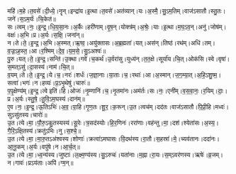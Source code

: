 

  
महि॑।म॒हे।त॒वसे॑।दी॒ध्ये॒।नॄन्।इन्द्रा॑य।इ॒त्था।त॒वसे॑।अत॑व्यान्।यः।अ॒स्मै॒।सु॒ऽम॒तिम्।वाज॑ऽसातौ।स्तु॒तः।जने॑।स॒ऽम॒र्यः॑।चि॒केत॑॥  
सः।त्वम्।नः॒।इ॒न्द्र॒।धि॒य॒सा॒नः।अ॒र्कैः।हरी॑णाम्।वृ॒ष॒न्।योक्त्र॑म्।अ॒श्रेः॒।याः।इ॒त्था।म॒घ॒ऽव॒न्।अनु॑।जोष॑म्।वक्षः॑।अ॒भि।प्र।अ॒र्यः।स॒क्षि॒।जना॑न्॥  
न।ते।ते॒।इ॒न्द्र॒।अ॒भि।अ॒स्मत्।ऋ॒ष्व॒।अयु॑क्तासः।अ॒ब्र॒ह्मता॑।यत्।अस॑न्।तिष्ठ॑।रथ॑म्।अधि॑।तम्।व॒ज्र॒ऽह॒स्त॒।आ।र॒श्मिम्।दे॒व॒।य॒म॒से॒।सु॒ऽअश्वः॑॥  
पु॒रु।यत्।ते॒।इ॒न्द्र॒।सन्ति॑।उ॒क्था।गवे॑।च॒कर्थ॑।उ॒र्वरा॑सु।युध्य॑न्।त॒त॒क्षे।सूर्या॑य।चि॒त्।ओक॑सि।स्वे।वृषा॑।स॒मत्ऽसु॑।दा॒सस्य॑।नाम॑।चि॒त्॥  
व॒यम्।ते।ते॒।इ॒न्द्र॒।ये।च॒।नरः॑।शर्धः॑।ज॒ज्ञा॒नाः।या॒ताः।च॒।रथाः॑।आ।अ॒स्मान्।ज॒ग॒म्या॒त्।अ॒हि॒ऽशु॒ष्म॒।सत्वा॑।भगः॑।न।हव्यः॑।प्र॒ऽभृ॒थेषु॑।चारुः॑॥  
प॒पृ॒क्षेण्य॑म्।इ॒न्द्र॒।त्वे इति॑।हि।ओजः॑।नृ॒म्णानि॑।च॒।नृ॒तमा॑नः।अम॑र्तः।सः।नः॒।एनी॑म्।व॒स॒वा॒नः॒।र॒यिम्।दाः॒।प्र।अ॒र्यः।स्तु॒षे॒।तु॒वि॒ऽम॒घस्य॑।दान॑म्॥  
ए॒व।नः॒।इ॒न्द्र॒।ऊ॒तिऽभिः॑।अ॒व॒।पा॒हि।गृ॒ण॒तः।शू॒र॒।क॒रून्।उ॒त।त्वच॑म्।दद॑तः।वाज॑ऽसातौ।पि॒प्री॒हि।मध्वः॑।सुऽसु॑तस्य।चारोः॑॥  
उ॒त।त्ये।मा॒।पौ॒रु॒ऽकु॒तस्यस्य॑।सू॒रेः।त्र॒सद॑स्योः।हि॒र॒णिनः॑।ररा॑णाः।वह॑न्तु।मा॒।दश॑।श्येता॑सः।अ॒स्य॒।गै॒रि॒ऽक्षि॒तस्य॑।क्रतु॑ऽभिः।नु।स॒श्चे॒॥  
उ॒त।त्ये।मा॒।मा॒रु॒तऽअ॑श्वस्य।शोणाः॑।क्रत्वा॑ऽमघासः।वि॒दथ॑स्य।रा॒तौ।स॒हस्रा॑।मे॒।च्यव॑तानः।ददा॑नः।आ॒नू॒कम्।अ॒र्यः।वपु॑षे।न।आ॒र्च॒त्॥  
उ॒त।त्ये।मा॒।ध्व॒न्य॑स्य।जुष्टाः॑।ल॒क्ष्म॒ण्य॑स्य।सु॒ऽरुचः॑।यता॑नाः।म॒ह्ना।रा॒यः।स॒म्ऽवर॑णस्य।ऋषेः॑।व्र॒जम्।न।गावः॑।प्रऽय॑ताः।अपि॑।ग्म॒न्॥  

